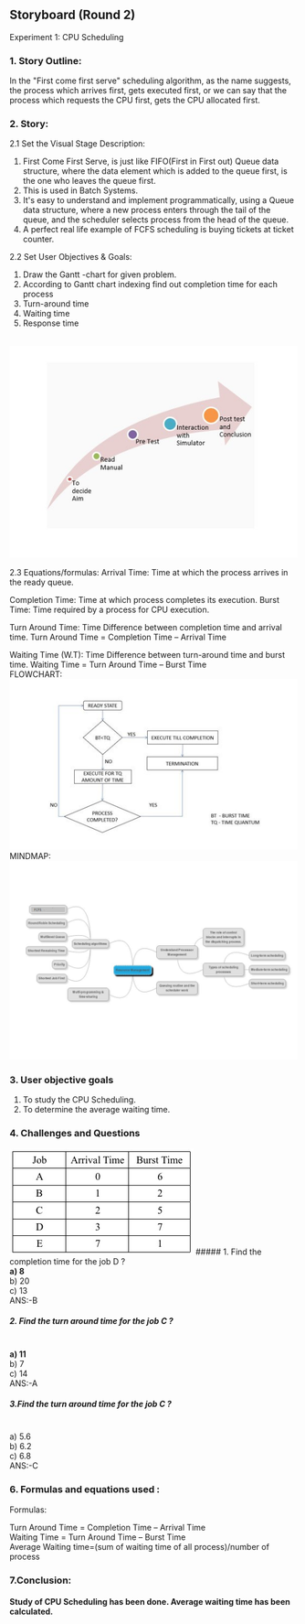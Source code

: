 ## Storyboard (Round 2)

Experiment 1: CPU Scheduling

### 1. Story Outline:

In the "First come first serve" scheduling algorithm, as the name suggests, the process which arrives first, gets executed first, or we
can say that the process which requests the CPU first, gets the CPU allocated first.
### 2. Story:

2.1	Set the Visual Stage Description:
1.	First Come First Serve, is just like FIFO(First in First out) Queue data structure, where the data element which is added to the 
queue first, is the one who leaves the queue first.
2.	This is used in Batch Systems.
3.	It's easy to understand and implement programmatically, using a Queue data structure, where a new process enters through the tail
of the queue, and the scheduler selects process from the head of the queue.
4.	A perfect real life example of FCFS scheduling is buying tickets at ticket counter.

2.2	Set User Objectives & Goals:
1.	Draw the Gantt -chart for given problem.
2.	 According to Gantt chart indexing find out completion time for each process
3.	Turn-around time 
4.	Waiting time 
5.	Response time 


<br>
<img src="images/story.jpg"/>
<br>


2.3 Equations/formulas:
Arrival Time: Time at which the process arrives in the ready queue.

Completion Time: Time at which process completes its execution.
Burst Time: Time required by a process for CPU execution.

Turn Around Time: Time Difference between completion time and arrival time.
Turn Around Time = Completion Time – Arrival Time

Waiting Time (W.T): Time Difference between turn-around time and burst time.
Waiting Time = Turn Around Time – Burst Time
<br>
FLOWCHART:<br>
<img src="images/flowchart.jpg"/><br>
MINDMAP:<br>
<img src="images/mindmap.jpg"/>


### 3. User objective goals
1. To study the CPU Scheduling.
2. To determine the average waiting time.


### 4. Challenges and Questions
<img src="images/fcfsque.jpg"/>
##### 1.	Find the completion time for the job D ?
<br> <b> a) 8 </b> 
<br> b) 20 
<br> c) 13
<br> ANS:-B

##### 2.	Find the turn around time for the job C ?
<br> <b> a)	11  </b>
<br> b) 7
<br> c) 14
<br> ANS:-A

##### 3.Find the turn around time for the job C ?
<br> a) 5.6
<br> b)	6.2
<br> c) 6.8
<br> ANS:-C


### 6. Formulas and equations used :

Formulas:<br> 

Turn Around Time = Completion Time – Arrival Time<br>
Waiting Time = Turn Around Time – Burst Time<br>
Average Waiting time=(sum of waiting time of all process)/number of process <br>

### 7.Conclusion:
####  Study of CPU Scheduling has been done. Average waiting time has been calculated.

